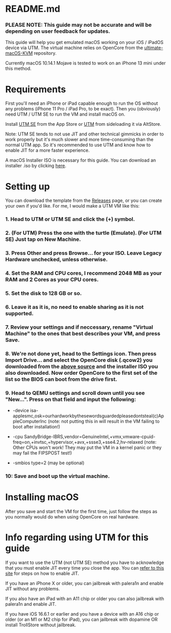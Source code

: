 # README.md

### PLEASE NOTE: This guide may not be accurate and will be depending on user feedback for updates.

This guide will help you get emulated macOS working on your iOS / iPadOS device via UTM. The virtual machine relies on OpenCore from the [ultimate-macOS-KVM](https://github.com/Coopydood/ultimate-macOS-KVM/tree/main/resources/oc_store/compat_new) repository. 

Currently macOS 10.14.1 Mojave is tested to work on an iPhone 13 mini under this method.


# Requirements
First you'll need an iPhone or iPad capable enough to run the OS without any problems (iPhone 11 Pro / iPad Pro, to be exact). Then you (obviously) need UTM / UTM SE to run the VM and install macOS on.

Install [UTM SE](https://apps.apple.com/us/app/utm-se-retro-pc-emulator/id1564628856) from the App Store or [UTM](https://alt.getutm.app) from sideloading it via AltStore.

Note: UTM SE tends to not use JIT and other technical gimmicks in order to work properly but it's much slower and more time-consuming than the normal UTM app. So it's recommended to use UTM and know how to enable JIT for a more faster experience.

A macOS Installer ISO is necessary for this guide. You can download an installer .iso by clicking [here](https://archive.org/details/macos-collection).

# Setting up
You can download the template from the [Releases](https://www.nicksherlock.com/) page, or you can create your own if you'd like. For me, I would make a UTM VM like this:

### 1. Head to UTM or UTM SE and click the (+) symbol.
   
### 2. (For UTM) Press the one with the turtle (Emulate). (For UTM SE) Just tap on New Machine.
   
### 3. Press Other and press Browse... for your ISO. Leave Legacy Hardware unchecked, unless otherwise.

### 4.  Set the RAM and CPU cores, I recommend 2048 MB as your RAM and 2 Cores as your CPU cores.

### 5. Set the disk to 128 GB or so.

### 6. Leave it as it is, no need to enable sharing as it is not supported.

### 7. Review your settings and if neccessary, rename "Virtual Machine" to the ones that best describes your VM, and press Save.

### 8. We're not done yet, head to the Settings icon. Then press Import Drive... and select the OpenCore disk (.qcow2) you downloaded from the [above source](https://github.com/Coopydood/ultimate-macOS-KVM/tree/main/resources/oc_store/compat_new) and the installer ISO you also downloaded. Now order OpenCore to the first set of the list so the BIOS can boot from the drive first.

### 9. Head to QEMU settings and scroll down until you see "New...". Press on that field and input the following:
* -device isa-applesmc,osk=ourhardworkbythesewordsguardedpleasedontsteal(c)AppleComputerInc (note: not putting this in will result in the VM failing to boot after installation!)

* -cpu SandyBridge-IBRS,vendor=GenuineIntel,+vmx,vmware-cpuid-freq=on,+invtsc,+hypervisor,+avx,+ssse3,+sse4.2,hv-relaxed (note: Other CPUs won't work! They may put the VM in a kernel panic or they may fail the FIPSPOST test!)
  
* -smbios type=2 (may be optional)


### 10: Save and boot up the virtual machine.

# Installing macOS
After you save and start the VM for the first time, just follow the steps as you normally would do when using OpenCore on real hardware.

# Info regarding using UTM for this guide 
If you want to use the UTM (not UTM SE) method you have to acknowledge that you must enable JIT every time you close the app. You can [refer to this site](https://jkcoxson.com/jitstreamer) for steps on how to enable JIT.

If you have an iPhone X or older, you can jailbreak with palera1n and enable JIT without any problems.

If you also have an iPad with an A11 chip or older you can also jailbreak with palera1n and enable JIT.

If you have iOS 16.6.1 or earlier and you have a device with an A16 chip or older (or an M1 or M2 chip for iPad), you can jailbreak with dopamine OR install TrollStore without jailbreak.
